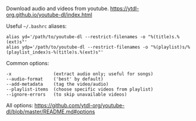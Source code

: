 Download audio and videos from youtube.
<https://ytdl-org.github.io/youtube-dl/index.html>

Useful `~/.bashrc` aliases:

	alias yd='/path/to/youtube-dl --restrict-filenames -o "%(title)s.%(ext)s"'
	alias ydp='/path/to/youtube-dl --restrict-filenames -o "%(playlist)s/%(playlist_index)s-%(title)s.%(ext)s"'

Common options:

	-x                (extract audio only; useful for songs)
	--audio-format    ('best' by default)
	--add-metadata    (tag the video/audio)
	--playlist-items  (choose specific videos from playlist)
	--ignore-errors   (to skip unavailable videos)

All options: <https://github.com/ytdl-org/youtube-dl/blob/master/README.md#options>
